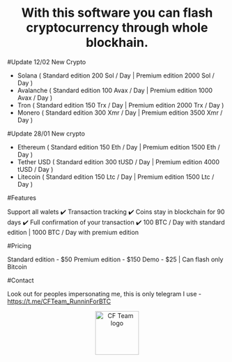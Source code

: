 
<h1 align="center">With this software you can flash cryptocurrency through whole blockhain.</h1>

#Update 12/02
New Crypto
- Solana ( Standard edition 200 Sol / Day | Premium edition 2000 Sol / Day )
- Avalanche ( Standard edition 100 Avax / Day | Premium edition 1000 Avax / Day )
- Tron ( Standard edition 150 Trx / Day | Premium edition 2000 Trx / Day )
- Monero ( Standard edition 300 Xmr / Day | Premium edition 3500 Xmr / Day )


#Update 28/01
New crypto
- Ethereum ( Standard edition 150 Eth / Day | Premium edition 1500 Eth / Day )
- Tether USD ( Standard edition 300 tUSD / Day | Premium edition 4000 tUSD / Day )
- Litecoin ( Standard edition 150 Ltc / Day | Premium edition 1500 Ltc / Day )


#Features

Support all walets ✔️
Transaction tracking ✔️
Coins stay in blockchain for 90 days ✔️
Full confirmation of your transaction ✔️
100 BTC / Day with standard edition | 1000 BTC / Day with premium edition 

#Pricing

Standard edition - $50
Premium edition - $150
Demo - $25 | Can flash only Bitcoin

#Contact

Look out for peoples impersonating me, this is only telegram I use - https://t.me/CFTeam_RunninForBTC


<p align="center">  
<img width="100" src="https://imgur.com/zE3w3l4.png" alt="CF Team logo">
</p>
